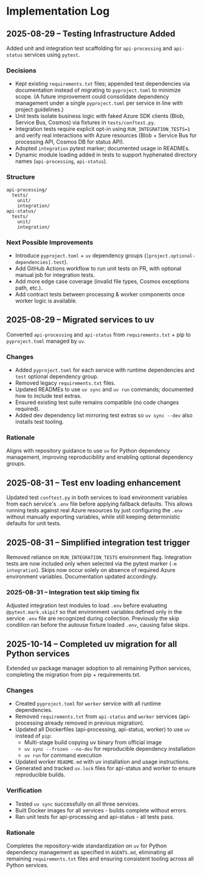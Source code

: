 # Implementation Log

## 2025-08-29 – Testing Infrastructure Added

Added unit and integration test scaffolding for `api-processing` and `api-status` services using `pytest`.

### Decisions
- Kept existing `requirements.txt` files; appended test dependencies via documentation instead of migrating to `pyproject.toml` to minimize scope. (A future improvement could consolidate dependency management under a single `pyproject.toml` per service in line with project guidelines.)
- Unit tests isolate business logic with faked Azure SDK clients (Blob, Service Bus, Cosmos) via fixtures in `tests/conftest.py`.
- Integration tests require explicit opt-in using `RUN_INTEGRATION_TESTS=1` and verify real interactions with Azure resources (Blob + Service Bus for processing API, Cosmos DB for status API).
- Adopted `integration` pytest marker; documented usage in READMEs.
 - Dynamic module loading added in tests to support hyphenated directory names (`api-processing`, `api-status`).

### Structure
```
api-processing/
  tests/
    unit/
    integration/
api-status/
  tests/
    unit/
    integration/
```

### Next Possible Improvements
- Introduce `pyproject.toml` + `uv` dependency groups (`[project.optional-dependencies].test`).
- Add GitHub Actions workflow to run unit tests on PR, with optional manual job for integration tests.
- Add more edge case coverage (invalid file types, Cosmos exceptions path, etc.).
- Add contract tests between processing & worker components once worker logic is available.

## 2025-08-29 – Migrated services to uv

Converted `api-processing` and `api-status` from `requirements.txt` + pip to `pyproject.toml` managed by `uv`.

### Changes
- Added `pyproject.toml` for each service with runtime dependencies and `test` optional dependency group.
- Removed legacy `requirements.txt` files.
- Updated READMEs to use `uv sync` and `uv run` commands; documented how to include test extras.
- Ensured existing test suite remains compatible (no code changes required).
 - Added dev dependency list mirroring test extras so `uv sync --dev` also installs test tooling.

### Rationale
Aligns with repository guidance to use `uv` for Python dependency management, improving reproducibility and enabling optional dependency groups.

## 2025-08-31 – Test env loading enhancement

Updated test `conftest.py` in both services to load environment variables from each service's `.env` file before applying fallback defaults. This allows running tests against real Azure resources by just configuring the `.env` without manually exporting variables, while still keeping deterministic defaults for unit tests.

## 2025-08-31 – Simplified integration test trigger

Removed reliance on `RUN_INTEGRATION_TESTS` environment flag. Integration tests are now included only when selected via the pytest marker (`-m integration`). Skips now occur solely on absence of required Azure environment variables. Documentation updated accordingly.

### 2025-08-31 – Integration test skip timing fix
Adjusted integration test modules to load `.env` before evaluating `@pytest.mark.skipif` so that environment variables defined only in the service `.env` file are recognized during collection. Previously the skip condition ran before the autouse fixture loaded `.env`, causing false skips.

## 2025-10-14 – Completed uv migration for all Python services

Extended uv package manager adoption to all remaining Python services, completing the migration from pip + requirements.txt.

### Changes
- Created `pyproject.toml` for `worker` service with all runtime dependencies.
- Removed `requirements.txt` from `api-status` and `worker` services (api-processing already removed in previous migration).
- Updated all Dockerfiles (api-processing, api-status, worker) to use `uv` instead of `pip`:
  - Multi-stage build copying uv binary from official image
  - `uv sync --frozen --no-dev` for reproducible dependency installation
  - `uv run` for command execution
- Updated worker `README.md` with uv installation and usage instructions.
- Generated and tracked `uv.lock` files for api-status and worker to ensure reproducible builds.

### Verification
- Tested `uv sync` successfully on all three services.
- Built Docker images for all services - builds complete without errors.
- Ran unit tests for api-processing and api-status - all tests pass.

### Rationale
Completes the repository-wide standardization on `uv` for Python dependency management as specified in `AGENTS.md`, eliminating all remaining `requirements.txt` files and ensuring consistent tooling across all Python services.

